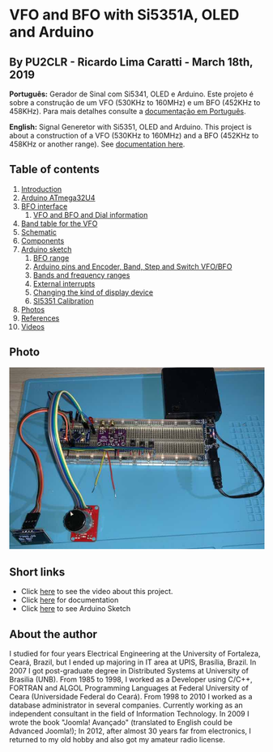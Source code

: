 # VFO and BFO with Si5351A, OLED and Arduino

## By PU2CLR - Ricardo Lima Caratti - March 18th, 2019


__Português:__ Gerador de Sinal com Si5341, OLED e Arduino. Este projeto é sobre a construção de um VFO (530KHz to 160MHz) e um BFO (452KHz to 458KHz). Para mais detalhes consulte a [documentação em Português](/Doc/Pt). 

__English:__ Signal Generetor with Si5351, OLED and Arduino. This project is about a construction of a VFO (530KHz to 160MHz) and a BFO (452KHz to 458KHz or another range). See [documentation here](/Doc/En).

## Table of contents

1. [Introduction](/Doc/En#introduction) 
1. [Arduino ATmega32U4](/Doc/En#arduino-atmega32u4)
1. [BFO interface](/Doc/En#vfo-and-bfo-interface)
	1. [VFO and BFO and Dial information](/Doc/En#vfo-and-bfo-and-dial-information)
1. [Band table for the VFO](/Doc/En#band-table-for-the-VFO)
1. [Schematic](/Doc/En#schematic)
1. [Components](/Doc/En#components)
1. [Arduino sketch](/Doc/En#arduino-sketch)
	1. [BFO range](/Doc/En#bfo-range)
	1. [Arduino pins and  Encoder, Band, Step and Switch VFO/BFO](/Doc/En#arduino-pins-and--encoder-band-step-and-switch-vfobfo)
	1. [Bands and frequency ranges](/Doc/En#bands-and-frequency-ranges)
	1. [External interrupts](/Doc/En#external-interrupts)
	1. [Changing the kind of display device](/Doc/En#changing-the-kind-of-display-device)
	1. [SI5351 Calibration](/Doc/En#sI5351-calibration)
1. [Photos](/Doc/En#photos)
1. [References](/Doc/En#references)
1. [Videos](/Doc/En#videos)

## Photo

 ![Photo about this project](/images/prototype_photo_01.jpg)

## Short links

- Click [here](https://youtu.be/pFDvcIk5EAk) to see the video about this project.
- Click [here](https://github.com/pu2clr/VFO_BFO_OLED_ARDUINO/tree/master/Doc/En) for documentation
- Click [here](/source/si5351_vfobfo.ino) to see Arduino Sketch

## About the author 

I studied for four years Electrical Engineering at the University of Fortaleza, Ceará, Brazil, but I ended up majoring in IT area at UPIS, Brasília, Brazil. In 2007 I got post-graduate degree in Distributed Systems at University of Brasilia (UNB). From 1985 to 1998, I worked as a Developer using C/C++, FORTRAN and ALGOL Programming Languages at Federal University of Ceara (Universidade Federal do Ceará). From 1998 to 2010 I worked as a database administrator in several companies. Currently working as an independent consultant in the field of Information Technology. In 2009 I wrote the book "Joomla! Avançado" (translated to English could be Advanced Joomla!); In 2012, after almost 30 years far from electronics, I returned to my old hobby and also got my amateur radio license. 







